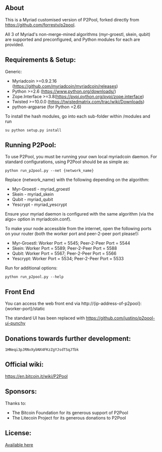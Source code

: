 About
-------------------------
This is a Myriad customised version of P2Pool, forked directly from https://github.com/forrestv/p2pool.

All 3 of Myriad's non-merge-mined algorithms (myr-groestl, skein, qubit) are supported and preconfigured, and Python modules for each are provided.

Requirements & Setup:
-------------------------
Generic:
* Myriadcoin >=0.9.2.16 (https://github.com/myriadcoin/myriadcoin/releases)
* Python >=2.6 (https://www.python.org/downloads/)
* Zope.Interface >=3.8(https://pypi.python.org/pypi/zope.interface)
* Twisted >=10.0.0 (https://twistedmatrix.com/trac/wiki/Downloads)
* python-argparse (for Python =2.6)

To install the hash modules, go into each sub-folder within /modules and run

    su python setup.py install

	
Running P2Pool:
-------------------------
To use P2Pool, you must be running your own local myriadcoin daemon. For standard
configurations, using P2Pool should be as simple as:

    python run_p2pool.py --net {network_name}

Replace {network_name} with the following depending on the algorithm:

* Myr-Groestl - myriad_groestl
* Skein - myriad_skein
* Qubit - myriad_qubit
* Yescrypt - myriad_yescrypt

Ensure your myriad daemon is configured with the same algorithm (via the algo= option in myriadcoin.conf).

To make your node accessible from the internet, open the following ports on your router (both the worker port and peer-2-peer port please!):

* Myr-Groestl: Worker Port = 5545; Peer-2-Peer Port = 5544
* Skein: Worker Port = 5589; Peer-2-Peer Port = 5588
* Qubit: Worker Port = 5567; Peer-2-Peer Port = 5566
* Yescrypt: Worker Port = 5534; Peer-2-Peer Port = 5533

Run for additional options:

    python run_p2pool.py --help

Front End
-------------------------
You can access the web front end via http://{ip-address-of-p2pool}:{worker-port}/static

The standard UI has been replaced with https://github.com/justino/p2pool-ui-punchy

Donations towards further development:
-------------------------
    1HNeqi3pJRNvXybNX4FKzZgYJsdTSqJTbk

Official wiki:
-------------------------
https://en.bitcoin.it/wiki/P2Pool

Sponsors:
-------------------------
Thanks to:

* The Bitcoin Foundation for its generous support of P2Pool
* The Litecoin Project for its generous donations to P2Pool

License:
-------------------------
[Available here](LICENSE)


